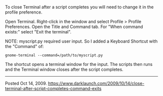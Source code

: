 To close Terminal after a script completes you will need to change it in the profile preference.

Open Terminal.
Right-click in the window and select Profile > Profile Preferences.
Open the Title and Command tab.
For "When command exists:" select "Exit the terminal".

NOTE:
myscript.py required user input. So I added  a Keyboard Shortcut with the "Command" of:
```
gnome-terminal --command=/path/to/myscript.py
```
The shortcut opens a terminal window for the input. The scripts then runs and the Terminal window closes after the script completes.

---

Posted Oct 14, 2009.
https://www.darklaunch.com/2009/10/14/close-terminal-after-script-completes-command-exits
